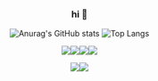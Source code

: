 <div align="center">

### hi 👋 
![Anurag's GitHub stats](https://github-readme-stats.vercel.app/api?username=skymun471&show_icons=true&theme=dark)
![Top Langs](https://github-readme-stats.vercel.app/api/top-langs/?username=skymun471&layout=compact&theme=tokyonight)

<img src="https://img.shields.io/badge/React-61DAFB?style=flat-square&logo=React&logoColor=white"/><img src="https://img.shields.io/badge/python-3670A0?style=flat-square&logo=python&logoColor=ffdd54"/><img src="https://img.shields.io/badge/html5-%23E34F26.svg?style=flat-square&logo=html5&logoColor=white"/><img src="https://img.shields.io/badge/css3-%231572B6.svg?style=flat-square&logo=css3&logoColor=white"/>

<img src="https://img.shields.io/badge/opencv-%23white.svg?style=flat-square&logo=opencv&logoColor=white"/><img src="https://img.shields.io/badge/ros-%230A0FF9.svg?style=flat-square&logo=ros&logoColor=white"/>

</div>


<!--
**skymun471/skymun471** is a ✨ _special_ ✨ repository because its `README.md` (this file) appears on your GitHub profile.

Here are some ideas to get you started:

- 🔭 I’m currently working on ...
- 🌱 I’m currently learning ...
- 👯 I’m looking to collaborate on ...
- 🤔 I’m looking for help with ...
- 💬 Ask me about ...
- 📫 How to reach me: ...
- 😄 Pronouns: ...
- ⚡ Fun fact: ...
-->
